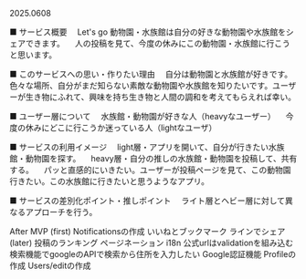 2025.0608

■ サービス概要
　Let's go 動物園・水族館は自分の好きな動物園や水族館をシェアできます。
　人の投稿を見て、今度の休みにこの動物園・水族館に行こうと思います。


■ このサービスへの思い・作りたい理由
　自分は動物園と水族館が好きです。色々な場所、自分がまだ知らない素敵な動物園や水族館を知りたいです。ユーザーが生き物にふれて、興味を持ち生き物と人間の調和を考えてもらえれば幸い。

■ ユーザー層について
　水族館・動物園が好きな人（heavyなユーザー）
　今度の休みにどこに行こうか迷っている人（lightなユーザ）

■ サービスの利用イメージ
　light層・アプリを開いて、自分が行きたい水族館・動物園を探す。
　heavy層・自分の推しの水族館・動物園を投稿して、共有する。
　パッと直感的にいきたい。ユーザーが投稿ページを見て、この動物園行きたい。この水族館に行きたいと思うようなアプリ。

■ サービスの差別化ポイント・推しポイント
　ライト層とヘビー層に対して異なるアプローチを行う。

After MVP
(first)
Notificationsの作成
いいねとブックマーク
ラインでシェア
(later)
投稿のランキング
ページネーション
i18n
公式urlはvalidationを組み込む
検索機能でgoogleのAPIで検索から住所を入力したい
Google認証機能
Profileの作成
Users/editの作成